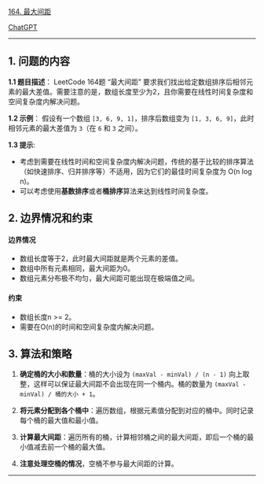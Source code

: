 [164. 最大间距](https://leetcode.cn/problems/maximum-gap)

[ChatGPT](https://chat.openai.com/share/0128b6ab-1e83-4b59-b7ff-6fa11bd4fcbb)

---

## 1. 问题的内容
**1.1 题目描述**：
LeetCode 164题 “最大间距” 要求我们找出给定数组排序后相邻元素的最大差值。需要注意的是，数组长度至少为2，且你需要在线性时间复杂度和空间复杂度内解决问题。

**1.2 示例**：
假设有一个数组 `[3, 6, 9, 1]`，排序后数组变为 `[1, 3, 6, 9]`，此时相邻元素的最大差值为 `3`（在 `6` 和 `3` 之间）。

**1.3 提示**:
- 考虑到需要在线性时间和空间复杂度内解决问题，传统的基于比较的排序算法（如快速排序、归并排序等）不适用，因为它们的最佳时间复杂度为 O(n log n)。
- 可以考虑使用**基数排序**或者**桶排序**算法来达到线性时间复杂度。

## 2. 边界情况和约束
#### **边界情况**

- 数组长度等于2，此时最大间距就是两个元素的差值。
- 数组中所有元素相同，最大间距为0。
- 数组元素分布极不均匀，最大间距可能出现在极端值之间。

#### **约束**

- 数组长度n >= 2。
- 需要在O(n)的时间和空间复杂度内解决问题。

## 3. 算法和策略
1. **确定桶的大小和数量**：桶的大小设为 `(maxVal - minVal) / (n - 1)` 向上取整，这样可以保证最大间距不会出现在同一个桶内。桶的数量为 `(maxVal - minVal) / 桶的大小 + 1`。

2. **将元素分配到各个桶中**：遍历数组，根据元素值分配到对应的桶中。同时记录每个桶的最大值和最小值。

3. **计算最大间距**：遍历所有的桶，计算相邻桶之间的最大间距，即后一个桶的最小值减去前一个桶的最大值。

4. **注意处理空桶的情况**，空桶不参与最大间距的计算。

---